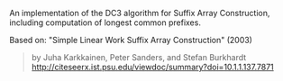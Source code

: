 An implementation of the DC3 algorithm for Suffix Array Construction, including computation of longest common prefixes.

Based on: "Simple Linear Work Suffix Array Construction" (2003)
> by Juha Karkkainen, Peter Sanders, and Stefan Burkhardt
http://citeseerx.ist.psu.edu/viewdoc/summary?doi=10.1.1.137.7871